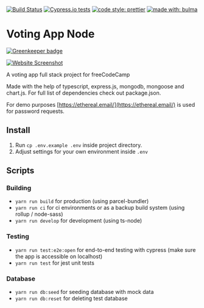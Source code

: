 [![Build Status](https://travis-ci.org/azdanov/voting-app-node.svg?branch=master)](https://travis-ci.org/azdanov/voting-app-node)
[![Cypress.io tests](https://img.shields.io/badge/cypress.io-tests-green.svg)](https://cypress.io)
[![code style: prettier](https://img.shields.io/badge/code_style-prettier-ff69b4.svg)](https://github.com/prettier/prettier)
[![made with: bulma](https://img.shields.io/badge/made%20with-bulma-01d1b2.svg)](https://github.com/jgthms/bulma)

# Voting App Node

[![Greenkeeper badge](https://badges.greenkeeper.io/azdanov/voting-app-node.svg)](https://greenkeeper.io/)

[![Website Screenshot](https://user-images.githubusercontent.com/6123841/40017539-581a1f92-57c2-11e8-8700-7a95494e9209.png)](https://node-voting-app.herokuapp.com/)

A voting app full stack project for freeCodeCamp

Made with the help of typescript, express.js, mongodb, mongoose and chart.js. For full list of
dependencies check out package.json.

For demo purposes [https://ethereal.email/](https://ethereal.email/) is used for password requests.

## Install

1. Run `cp .env.example .env` inside project directory.
2. Adjust settings for your own environment inside `.env`

## Scripts

### Building

* `yarn run build` for production (using parcel-bundler)
* `yarn run ci` for ci environments or as a backup build system (using rollup / node-sass)
* `yarn run develop` for development (using ts-node)

### Testing

* `yarn run test:e2e:open` for end-to-end testing with cypress (make sure the app is accessible on localhost)
* `yarn run test` for jest unit tests

### Database

* `yarn run db:seed` for seeding database with mock data
* `yarn run db:reset` for deleting test database
